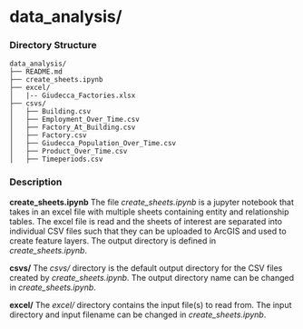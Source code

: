 # data_analysis/

### Directory Structure 
```
data_analysis/
├── README.md
├── create_sheets.ipynb
├── excel/
│   |-- Giudecca_Factories.xlsx
├── csvs/
│   ├── Building.csv
│   ├── Employment_Over_Time.csv
│   ├── Factory_At_Building.csv
│   ├── Factory.csv
│   ├── Giudecca_Population_Over_Time.csv
│   ├── Product_Over_Time.csv
│   ├── Timeperiods.csv
```

### Description 

**create_sheets.ipynb** The file *create_sheets.ipynb* is a jupyter notebook that takes in an excel file with multiple sheets containing entity and relationship tables. The excel file is read and the sheets of interest are separated into individual CSV files such that they can be uploaded to ArcGIS and used to create feature layers. The output directory is defined in *create_sheets.ipynb*. 

**csvs/** The *csvs/* directory is the default output directory for the CSV files created by *create_sheets.ipynb*. The output directory name can be changed in *create_sheets.ipynb*. 

**excel/** The *excel/* directory contains the input file(s) to read from. The input directory and input filename can be changed in *create_sheets.ipynb*. 

